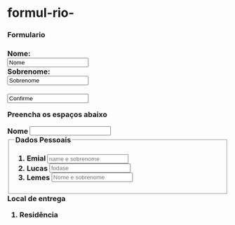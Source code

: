 # formul-rio-
<html>
<body>

<h3>Formulario<h3>

<form action=" /action_page.php">
  <label for="fname">Nome:</label><br>
  <input type="text" id="fname" Primeiro nome="fname" value="Nome"><br>
  <label for="lname">Sobrenome:</label><br>
  <input type="text" id="lname" Último nome="lname" value="Sobrenome"><br><br>
  <input type="confirme" value="Confirme">
</form>

<p>Preencha os espaços abaixo</p>

</body>
</html>

</body>
</html>

<form method='Post' action='recebe-dados.php'>
  <label for="nome">Nome</label>
  <input type='text' id='nome' name='nome' required>
  <label form="nome"</label>

<html>
<head>
    <meta charset=“utf-8”>
    <meta name=“viewport” content="width=device-width", initial-scale="1.0">
    <title>Forms HTML5</title>
    <style>
      input[type="text"] {
        vertical-align: bottom;
      }
    </style>
</head>
<body>
  <form>
    <fieldset>
      <legend> Dados Pessoais </legend>
      <ol>
        <li><label>Emial <input type="email" placeholder="name e sobrenome"></label></li>
        <li><label>Lucas <input type="text" placeholder="fodase"></label></li>
        <li><label>Lemes <input type="text"placeholder="Nome e sobrenome"></label></li>
      </ol>
    </fieldset>
  </form>
  Local de entrega
  <ol>
    <li><p> Residência <testarea cols="17" rows="14" placeholder="Insira a sua residência"></testarea></p></li>
  </ol>


</body>
</html>
	
